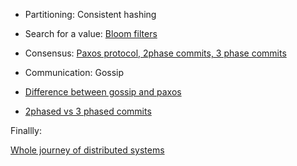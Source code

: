 - Partitioning: Consistent hashing
- Search for a value: [Bloom filters](https://stackoverflow.com/a/30247022/6407858)
- Consensus: [Paxos protocol, 2phase commits, 3 phase commits](https://stackoverflow.com/q/21424962/6407858)
- Communication: Gossip


- [Difference between gossip and paxos](https://qr.ae/pNykTK)

- [2phased vs 3 phased commits](https://stackoverflow.com/q/21424962/6407858)



Finallly:

[Whole journey of distributed systems](https://www.freecodecamp.org/news/a-thorough-introduction-to-distributed-systems-3b91562c9b3c/)
